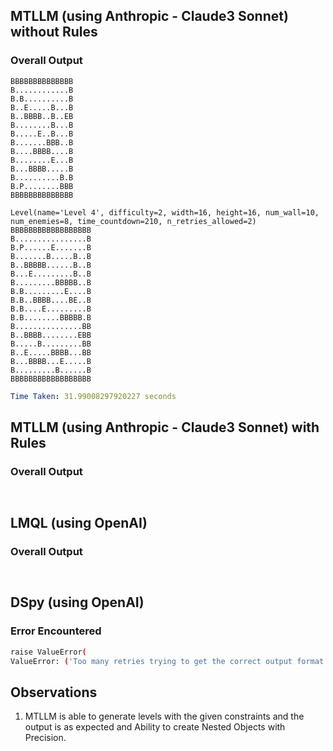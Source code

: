 ## MTLLM (using Anthropic - Claude3 Sonnet) without Rules
### Overall Output
```yamlLevel(name='Level 2', difficulty=1, width=12, height=12, num_wall=6, num_enemies=4, time_countdown=150, n_retries_allowed=3)
BBBBBBBBBBBBBB
B............B
B.B..........B
B..E.....B...B
B..BBBB..B..EB
B........B...B
B.....E..B...B
B.......BBB..B
B....BBBB....B
B........E...B
B...BBBB.....B
B..........B.B
B.P........BBB
BBBBBBBBBBBBBB

Level(name='Level 4', difficulty=2, width=16, height=16, num_wall=10, num_enemies=8, time_countdown=210, n_retries_allowed=2)
BBBBBBBBBBBBBBBBBB
B................B
B.P......E.......B
B.......B.....B..B
B..BBBBB......B..B
B...E.........B..B
B.........BBBBB..B
B.B.........E....B
B.B..BBBB....BE..B
B.B....E.........B
B.B........BBBBB.B
B...............BB
B..BBBB........EBB
B.....B.........BB
B..E.....BBBB...BB
B...BBBB...E.....B
B.........B......B
BBBBBBBBBBBBBBBBBB
```
```yaml
Time Taken: 31.99008297920227 seconds
```

## MTLLM (using Anthropic - Claude3 Sonnet) with Rules
### Overall Output
```yaml

```

```yaml

```

## LMQL (using OpenAI)
### Overall Output
```yaml

```

```yaml

```

## DSpy (using OpenAI)
### Error Encountered
```bash
raise ValueError(
ValueError: ('Too many retries trying to get the correct output format. Try simplifying the requirements.', {'general': 'Field required: translation (error type: missing)'})
```

## Observations
1. MTLLM is able to generate levels with the given constraints and the output is as expected and Ability to create Nested Objects with Precision.